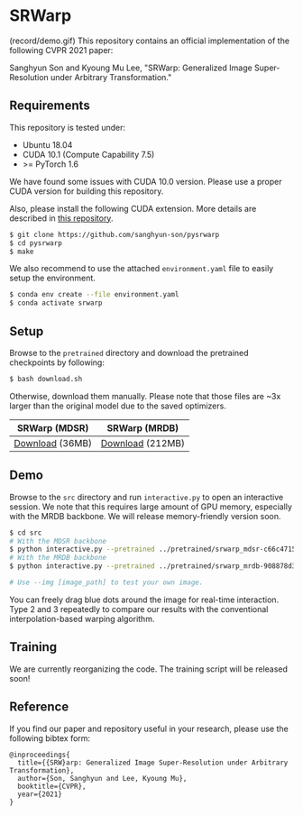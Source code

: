 # SRWarp
(record/demo.gif)
This repository contains an official implementation of the following CVPR 2021 paper:

Sanghyun Son and Kyoung Mu Lee, "SRWarp: Generalized Image Super-Resolution under Arbitrary Transformation."

## Requirements

This repository is tested under:
- Ubuntu 18.04
- CUDA 10.1 (Compute Capability 7.5)
- &gt;= PyTorch 1.6

We have found some issues with CUDA 10.0 version.
Please use a proper CUDA version for building this repository. 

Also, please install the following CUDA extension. More details are described in [this repository](https://github.com/sanghyun-son/pysrwarp).
```bash
$ git clone https://github.com/sanghyun-son/pysrwarp
$ cd pysrwarp
$ make
```

We also recommend to use the attached `environment.yaml` file to easily setup the environment.
```bash
$ conda env create --file environment.yaml
$ conda activate srwarp
```

## Setup

Browse to the `pretrained` directory and download the pretrained checkpoints by following:
```bash
$ bash download.sh
```
Otherwise, download them manually. Please note that those files are ~3x larger than the original model due to the saved optimizers.

| SRWarp (MDSR) | SRWarp (MRDB) |
|:---:|:---:|
| [Download](https://cv.snu.ac.kr/research/srwarp/srwarp_mdsr-c66c4715.ckpt) (36MB) | [Download](https://cv.snu.ac.kr/research/srwarp/srwarp_mrdb-908878d3.ckpt) (212MB) |


## Demo

Browse to the `src` directory and run `interactive.py` to open an interactive session.
We note that this requires large amount of GPU memory, especially with the MRDB backbone.
We will release memory-friendly version soon.
```bash
$ cd src
# With the MDSR backbone
$ python interactive.py --pretrained ../pretrained/srwarp_mdsr-c66c4715.ckpt
# With the MRDB backbone
$ python interactive.py --pretrained ../pretrained/srwarp_mrdb-908878d3.ckpt --backbone mrdb

# Use --img [image_path] to test your own image.
```

You can freely drag blue dots around the image for real-time interaction.
Type 2 and 3 repeatedly to compare our results with the conventional interpolation-based warping algorithm.

## Training
We are currently reorganizing the code. The training script will be released soon!

## Reference
If you find our paper and repository useful in your research, please use the following bibtex form:
```
@inproceedings{
  title={{SRW}arp: Generalized Image Super-Resolution under Arbitrary Transformation},
  author={Son, Sanghyun and Lee, Kyoung Mu},
  booktitle={CVPR},
  year={2021}
}
```
